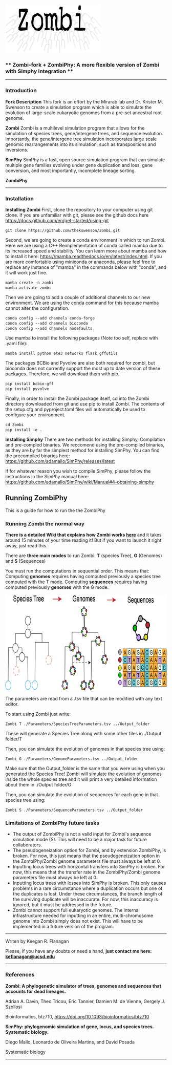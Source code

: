 

<img src="https://github.com/AADavin/Zombi/blob/master/Images/ZombiLogo.png" alt="zombilogo" height = "150" width="300"/>

### ** Zombi-fork + ZombiPhy: A more flexible version of Zombi with Simphy integration **

----------

### **Introduction** ###

**Fork Description** This fork is an effort by the Mirarab lab and Dr. Krister M. Swenson to create a simulation program which is able to simulate the evolution of large-scale eukaryotic genomes from a pre-set ancestral root genome.

**Zombi** Zombi is a multilevel simulation program that allows for the simulation of species trees, gene/intergene trees, and sequence evolution. Importantly, the gene/intergene tree simulation incorporates large scale genomic rearrangements into its simulation, such as transpositions and inversions. 

**SimPhy** SimPhy is a fast, open source simulation program that can simulate multiple gene families evolving under gene duplication and loss, gene conversion, and most importantly, incomplete lineage sorting. 

**ZombiPhy** 

----------

### **Installation** ###

**Installing Zombi**
First, clone the repository to your computer using git clone. If you are unfamiliar with git, please see the 
github docs here https://docs.github.com/en/get-started/using-git

    git clone https://github.com/thekswenson/Zombi.git

Second, we are going to create a conda environment in which to run Zombi. Here we are using a C++ Reimplementation 
of conda called mamba due to its increased speed and stability. You can learn more about mamba and how to 
install it here: https://mamba.readthedocs.io/en/latest/index.html. If you are more comfortable using 
miniconda or anaconda, please feel free to replace any instance of "mamba" in the commands below with "conda", 
and it will work just fine.

    mamba create -n zombi
    mamba activate zombi

Then we are going to add a couple of additional channels to our new environment. We are using the conda
command for this because mamba cannot alter the configuration. 

    conda config --add channels conda-forge
    conda config --add channels bioconda
    conda config --add channels nodefaults

Use mamba to install the following packages (Note too self, replace with .yaml file):
    
    mamba install python ete3 networkx flask gffutils

The packages BCBio and Pyvolve are also both required for zombi, but bioconda does not currently support
the most up to date version of these packages. Therefore, we will download them with pip. 

    pip install bcbio-gff
    pip install pyvolve

Finally, in order to install the Zombi package itself, cd into the Zombi directory downloaded from git
and use pip to install Zombi. The contents of the setup.cfg and pyproject.toml files will automatically be 
used to configure your environment.

    cd Zombi
    pip install -e .
        
**Installing Simphy**
There are two methods for installing Simphy, Compilation and pre-compled binaries. We reccomend using the pre-compiled binaries, as they are by far the simplest method for installing SimPhy. You can find the precompiled binaries here: https://github.com/adamallo/SimPhy/releases/latest 

If for whatever reason you wish to compile SimPhy, please follow the instructions in the SimPhy manual here: https://github.com/adamallo/SimPhy/wiki/Manual#4-obtaining-simphy

## **Running ZombiPhy** ##

This is a guide for how to run the the ZombiPhy 

### **Running Zombi the normal way** ###

**There is a detailed Wiki that explains how Zombi works [here](https://github.com/AADavin/ZOMBI/wiki)** and it takes around 15 minutes of your time reading it! But if you want to launch it
right away, just read this.  

There are **three main modes** to run Zombi: **T** (species Tree), **G** (Genomes) and  **S** (Sequences) 

You must run the computations in sequential order. This means that:
Computing **genomes** requires having computed previously a species tree computed with the T mode. 
Computing **sequences** requires having computed previously **genomes** with the G mode.

<img src="https://github.com/AADavin/Zombi/blob/master/Images/ZombiGraphicAbstract.png" alt="zombipipeline" height = "300" width="800"/>

The parameters are read from a .tsv file that can be modified with any text editor. 

To start using Zombi just write:

    Zombi T ./Parameters/SpeciesTreeParameters.tsv ../Output_folder

These will generate a Species Tree along with some other files in ./Output folder/T

Then, you can simulate the evolution of genomes in that species tree using:

    Zombi G ./Parameters/GenomeParameters.tsv ../Output_folder

Make sure that the Output_folder is the same that you were using when you generated the Species Tree! 
Zombi will simulate the evolution of genomes inside the whole species tree and it will print a very detailed
information about them in ./Output folder/G

Then, you can simulate the evolution of sequences for each gene in that species tree using:

    Zombi S ./Parameters/SequenceParameters.tsv ../Output_folder

### Limitations of ZombiPhy future tasks ###

- The output of ZombiPhy is not a valid input for Zombi's sequence simulation mode (S). This will need to be a major task for future collaborators. 
- The pseudogeneization option for Zombi, and by extension ZombiPhy, is broken. For now, this just means that the pseudogeneization option in the ZombiPhy/Zombi genome parameters file must always be left at 0.
- Inputting locus trees with horizontal transfers into SimPhy is broken. For now, this means that the transfer rate in the ZombiPhy/Zombi genome parameters file must always be left at 0.
- Inputting locus trees with losses into SimPhy is broken. This only causes problems in a rare circumstance where a duplication occurs but one of the duplicates is lost. Under these circumstances, the branch length of the surviving duplicate will be inaccurate. For now, this inaccuracy is ignored, but it must be addressed in the future. 
- Zombi cannot support full eukaryotic genomes. The internal infrastructure needed for inputting in an entire, multi-chromosome genome into Zombi simply does not exist. This will have to be implemented in a future version of the program. 
    
    
----------

Writen by Keegan R. Flanagan

Please, if you have any doubts or need a hand, **just contact me here: keflanagan@ucsd.edu**

----------

### **References** ###

**Zombi: A phylogenetic simulator of trees, genomes and sequences that accounts for dead lineages.**

Adrian A. Davin, Theo Tricou, Eric Tannier, Damien M. de Vienne, Gergely J. Szollosi

Bioinformatics, btz710, https://doi.org/10.1093/bioinformatics/btz710

**SimPhy: phylogenomic simulation of gene, locus, and species trees. Systematic biology.**

Diego Mallo, Leonardo de Oliveira Martins, and David Posada

Systematic biology

----------



